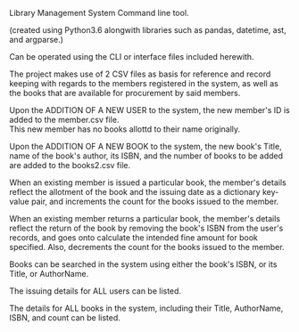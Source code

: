 Library Management System Command line tool.

(created using Python3.6 alongwith libraries such as pandas, datetime, ast, and argparse.)

Can be operated using the CLI or interface files included herewith.


The project makes use of 2 CSV files as basis for reference and record keeping with regards to the members registered in the system, as well as the books that are available for procurement by said members.  
  
Upon the ADDITION OF A NEW USER to the system, the new member's ID is added to the member.csv file.  
This new member has no books allottd to their name originally.
  

Upon the ADDITION OF A NEW BOOK to the system, the new book's Title, name of the book's author, its ISBN, and the number of books to be added are added to the books2.csv file.
  
  
When an existing member is issued a particular book, the member's details reflect the allotment of the book and the issuing date as a dictionary key-value pair, and increments the count for the books issued to the member.

When an existing member returns a particular book, the member's details reflect the return of the book by removing the book's ISBN from the user's records, and goes onto calculate the intended fine amount for book specified. Also, decrements the count for the books issued to the member.  
  
Books can be searched in the system using either the book's ISBN, or its Title, or AuthorName.  
  
The issuing details for ALL users can be listed.

The details for ALL books in the system, including their Title, AuthorName, ISBN, and count can be listed.
